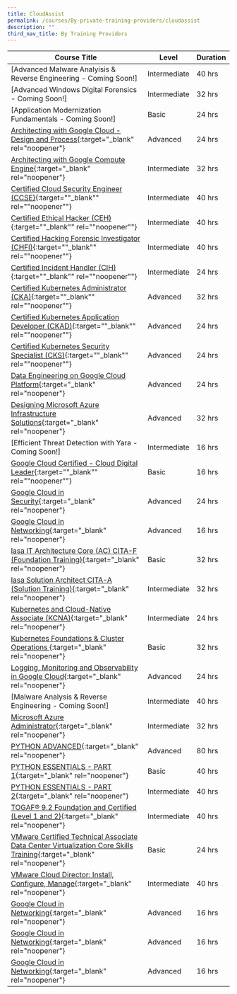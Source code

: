 ```yaml
---
title: CloudAssist
permalink: /courses/By-private-training-providers/cloudassist
description: ""
third_nav_title: By Training Providers
---
```

|Course Title  | Level | Duration |
| - | - | - | 
|[Advanced Malware Analyisis & Reverse Engineering - Coming Soon!]|Intermediate|40 hrs |
|[Advanced Windows Digital Forensics - Coming Soon!]|Intermediate|32 hrs |
|[Application Modernization Fundamentals - Coming Soon!]|Basic|24 hrs |
|[Architecting with Google Cloud - Design and Process](https://www.cloudassistsvcs.com/google-cloud-certified-professional-cloud-architect-bundle/){:target="_blank" rel="noopener"} |Advanced|24 hrs |
|[Architecting with Google Compute Engine](https://www.cloudassistsvcs.com/google-cloud-certified-associate-cloud-engineer/){:target="_blank" rel="noopener"} |Intermediate|32 hrs |
|[Certified Cloud Security Engineer (CCSE)](https://iclass.eccouncil.org/certified-cloud-security-engineer-ccse/){:target=""_blank"" rel=""noopener""} |Intermediate|40 hrs |
|[Certified Ethical Hacker (CEH)](https://iclass.eccouncil.org/our-courses/certified-ethical-hacker-ceh/){:target=""_blank"" rel=""noopener""} |Intermediate|40 hrs |
|[Certified Hacking Forensic Investigator (CHFI)](https://www.eccouncil.org/programs/computer-hacking-forensic-investigator-chfi/){:target=""_blank"" rel=""noopener""} |Intermediate|40 hrs |
|[Certified Incident Handler (CIH)](https://www.eccouncil.org/programs/ec-council-certified-incident-handler-ecih/){:target=""_blank"" rel=""noopener""} |Intermediate|24 hrs |
|[Certified Kubernetes Administrator (CKA)](https://www.cloudassistsvcs.com/certified-kubernetes-administrator-cka/){:target=""_blank"" rel=""noopener""} |Advanced|32 hrs |
|[Certified Kubernetes Application Developer (CKAD)](https://www.cloudassistsvcs.com/certified-kubernetes-application-developer-ckad/){:target=""_blank"" rel=""noopener""} |Advanced|24 hrs |
|[Certified Kubernetes Security Specialist (CKS)](https://training.linuxfoundation.org/training/kubernetes-security-essentials-lfs260/){:target=""_blank"" rel=""noopener""} |Advanced|24 hrs |
|[Data Engineering on Google Cloud Platform](https://www.cloudassistsvcs.com/google-cloud-certified-professional-data-engineer-bundle/){:target="_blank" rel="noopener"} |Advanced|24 hrs |
|[Designing Microsoft Azure Infrastructure Solutions](https://docs.microsoft.com/en-us/learn/certifications/courses/az-305t00){:target="_blank" rel="noopener"} |Advanced|32 hrs |
|[Efficient Threat Detection with Yara - Coming Soon!]|Intermediate|16 hrs |
|[Google Cloud Certified - Cloud Digital Leader](https://cloud.google.com/training/business#cloud-digital-leader-path/){:target=""_blank"" rel=""noopener""} |Basic|16 hrs |
|[Google Cloud in Security](https://www.cloudassistsvcs.com/google-cloud-certified-professional-cloud-security-engineer-bundle/){:target="_blank" rel="noopener"} |Advanced|24 hrs |
|[Google Cloud in Networking](https://www.cloudassistsvcs.com/google-cloud-certified-professional-cloud-network-engineer-bundle/){:target="_blank" rel="noopener"} |Advanced|16 hrs |
|[Iasa IT Architecture Core (AC) CITA-F (Foundation Training)](https://iasaglobal.org/Public/Learn/Course-Offerings/Certified-IT-Architect---Foundation.aspx){:target="_blank" rel="noopener"} |Basic|32 hrs |
|[Iasa Solution Architect CITA-A (Solution Training)](https://iasaglobal.org/Public/Learn/Course-Offerings/Certified%20IT%20Architect%20%E2%80%93%20Associate.aspx){:target="_blank" rel="noopener"} |Intermediate|32 hrs |
|[Kubernetes and Cloud-Native Associate (KCNA)](https://training.linuxfoundation.org/training/kubernetes-and-cloud-native-essentials-lfs250-kubernetes-and-cloud-native-associate-kcna-exam-bundle/){:target="_blank" rel="noopener"} |Intermediate|24 hrs |
|[Kubernetes Foundations & Cluster Operations ](https://mylearn.vmware.com/mgrReg/courses.cfm?ui=www_edu&a=one&id_subject=96906&rcode=CourseCatalog){:target="_blank" rel="noopener"} |Basic|32 hrs |
|[Logging, Monitoring and Observability in Google Cloud](https://www.cloudassistsvcs.com/google-cloud-certified-professional-cloud-devops-engineer-bundle/){:target="_blank" rel="noopener"} |Advanced|24 hrs |
|[Malware Analysis & Reverse Engineering - Coming Soon!]|Intermediate|40 hrs |
|[Microsoft Azure Administrator](https://docs.microsoft.com/en-gb/learn/certifications/courses/az-104t00){:target="_blank" rel="noopener"} |Intermediate|32 hrs |
|[PYTHON ADVANCED](https://edube.org/study/pcpp1-1){:target="_blank" rel="noopener"} |Advanced|80 hrs |
|[PYTHON ESSENTIALS - PART 1](https://edube.org/study/pe1){:target="_blank" rel="noopener"} |Basic|40 hrs |
|[PYTHON ESSENTIALS - PART 2](https://edube.org/study/pe2){:target="_blank" rel="noopener"} |Intermediate|40 hrs |
|[TOGAF® 9.2 Foundation and Certified (Level 1 and 2)](https://www.opengroup.org/certifications/togaf){:target="_blank" rel="noopener"} |Intermediate|40 hrs |
|[VMware Certified Technical Associate Data Center Virtualization Core Skills Training](https://www.cloudassistsvcs.com/vmware-data-center-virtualization-core-technical-skills/){:target="_blank" rel="noopener"} |Basic|24 hrs |
|[VMware Cloud Director: Install, Configure, Manage](https://mylearn.vmware.com/mgrReg/courses.cfm?ui=www_edu&a=one&id_subject=97100&rcode=CourseCatalog){:target="_blank" rel="noopener"} |Intermediate|40 hrs |
|[Google Cloud in Networking](https://www.cloudassistsvcs.com/google-cloud-certified-professional-cloud-network-engineer-bundle/){:target="_blank" rel="noopener"} |Advanced|16 hrs |
|[Google Cloud in Networking](https://www.cloudassistsvcs.com/google-cloud-certified-professional-cloud-network-engineer-bundle/){:target="_blank" rel="noopener"} |Advanced|16 hrs |
|[Google Cloud in Networking](https://www.cloudassistsvcs.com/google-cloud-certified-professional-cloud-network-engineer-bundle/){:target="_blank" rel="noopener"} |Advanced|16 hrs |